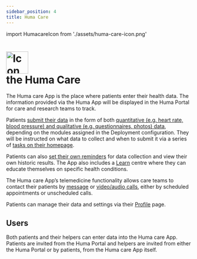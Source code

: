 ```yaml
---
sidebar_position: 4
title: Huma Care
---
```

import HumacareIcon from './assets/huma-care-icon.png'


# <img src={HumacareIcon} alt="Icon description" width="60" height="60"/> <br/> the Huma Care
The Huma care App is the place where patients enter their health data. The information provided via the Huma App will be displayed in the Huma Portal for care and research teams to track. 

Patients [submit their data](./features/entering-your-health-data.md) in the form of both [quantitative (e.g. heart rate, blood pressure) and qualitative (e.g. questionnaires, photos) data](./features/track-modules.md), depending on the modules assigned in the Deployment configuration. They will be instructed on what data to collect and when to submit it via a series of [tasks on their homepage](./features/to-dos.md). 

Patients can also [set their own reminders](./features/setting-reminders.md) for data collection and view their own historic results. The App also includes a [Learn](./features/learn.md) centre where they can educate themselves on specific health conditions. 

The Huma care App’s telemedicine functionality allows care teams to contact their patients by [message](./features/messages.md) or [video/audio calls](./features/calls-and-appointments.md), either by scheduled appointments or unscheduled calls.

Patients can manage their data and settings via their [Profile](./getting-started/personal-information-account-settings.md) page.

## Users
Both patients and their helpers can enter data into the Huma care  App. Patients are invited from the Huma Portal and helpers are invited from either the Huma Portal or by patients, from the Huma care App itself.
